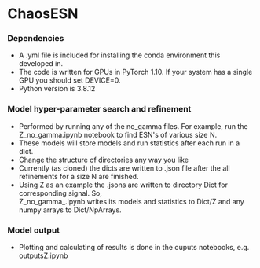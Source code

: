 # ChaosESN
### Dependencies
- A .yml file is included for installing the conda environment this developed in.
- The code is written for GPUs in PyTorch 1.10. If your system has a single GPU you should set DEVICE=0.
- Python version is 3.8.12

### Model hyper-parameter search and refinement
- Performed by running any of the no_gamma files. For example, run the Z_no_gamma.ipynb notebook to find ESN's of various size N. 
- These models will store models and run statistics after each run in a dict.
- Change the structure of directories any way you like
- Currently (as cloned) the dicts are written to .json file after the all refinements for a size N are finished.
- Using Z as an example the .jsons are written to directory Dict for corresponding signal.
  So,<br> 
    Z_no_gamma_.ipynb writes its models and statistics to Dict/Z  and any numpy arrays to Dict/NpArrays.
                      
### Model output
- Plotting and calculating of results is done in the ouputs notebooks, e.g. outputsZ.ipynb
    

